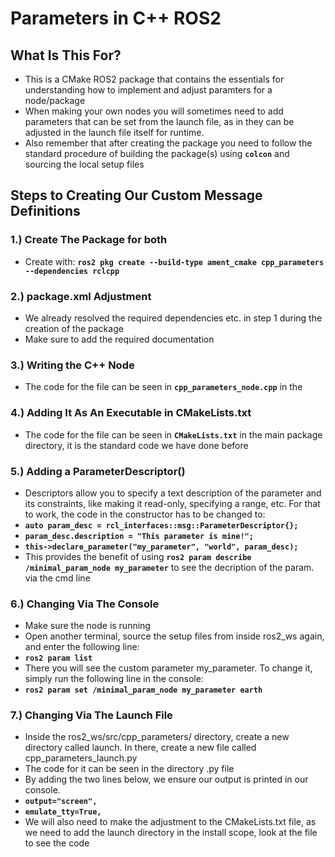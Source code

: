 
# **Parameters in C++ ROS2**

## What Is This For?

- This is a CMake ROS2 package that contains the essentials for understanding how to implement and adjust paramters for a node/package
- When making your own nodes you will sometimes need to add parameters that can be set from the launch file, as in they can be adjusted in the launch file itself for runtime.
- Also remember that after creating the package you need to follow the standard procedure of building the package(s) using **`colcon`** and sourcing the local setup files

## Steps to Creating Our Custom Message Definitions

### **1.) Create The Package for both**
- Create with: **`ros2 pkg create --build-type ament_cmake cpp_parameters --dependencies rclcpp`**

### **2.) package.xml Adjustment**
- We already resolved the required dependencies etc. in step 1 during the creation of the package
- Make sure to add the required documentation

### **3.) Writing the C++ Node**
- The code for the file can be seen in **`cpp_parameters_node.cpp`** in the

### **4.) Adding It As An Executable in CMakeLists.txt**
- The code for the file can be seen in **`CMakeLists.txt`** in the main package directory, it is the standard code we have done before

### **5.) Adding a ParameterDescriptor()**
- Descriptors allow you to specify a text description of the parameter and its constraints, like making it read-only, specifying a range, etc. For that to work, the code in the constructor has to be changed to:
 - **`auto param_desc = rcl_interfaces::msg::ParameterDescriptor{};`**
 - **`param_desc.description = "This parameter is mine!";`**
 - **`this->declare_parameter("my_parameter", "world", param_desc);`**
- This provides the benefit of using **`ros2 param describe /minimal_param_node my_parameter`** to see the decription of the param. via the cmd line

### **6.) Changing Via The Console**
- Make sure the node is running
- Open another terminal, source the setup files from inside ros2_ws again, and enter the following line:
 - **`ros2 param list`**
- There you will see the custom parameter my_parameter. To change it, simply run the following line in the console:
 - **`ros2 param set /minimal_param_node my_parameter earth`**

### **7.) Changing Via The Launch File**
-  Inside the ros2_ws/src/cpp_parameters/ directory, create a new directory called launch. In there, create a new file called cpp_parameters_launch.py
-  The code for it can be seen in the directory .py file
-   By adding the two lines below, we ensure our output is printed in our console.
 - **`output="screen",`**
 - **`emulate_tty=True,`**
- We will also need to make the adjustment to the CMakeLists.txt file, as we need to add the launch directory in the install scope, look at the file to see the code
